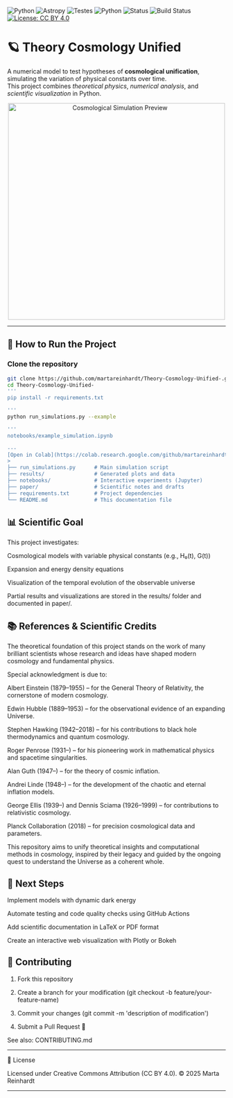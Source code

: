 ![Python](https://img.shields.io/badge/python-3.11-blue)
![Astropy](https://img.shields.io/badge/astropy-6.0+-green)
![Testes](https://github.com/martareinhardt/Theory-Cosmology-Unified-/actions/workflows/python_tests.yml/badge.svg)
![Python](https://img.shields.io/badge/Python-3.11-blue) ![Status](https://img.shields.io/badge/status-active-success) 
![Build Status](https://github.com/martareinhardt/Theory-Cosmology-Unified-/actions/workflows/python_tests.yml/badge.svg)
[![License: CC BY 4.0](https://img.shields.io/badge/License-CC%20BY%204.0-lightgrey.svg)](https://creativecommons.org/licenses/by/4.0/)


# 🪐 Theory Cosmology Unified

A numerical model to test hypotheses of **cosmological unification**, simulating the variation of physical constants over time.  
This project combines *theoretical physics*, *numerical analysis*, and *scientific visualization* in Python.

<p align="center">
  <img src="results/sample_cosmology_plot.png" width="500" alt="Cosmological Simulation Preview">
</p>

---

## 🚀 How to Run the Project

###  Clone the repository  

```bash
git clone https://github.com/martareinhardt/Theory-Cosmology-Unified-.git
cd Theory-Cosmology-Unified-
'''
pip install -r requirements.txt

'''
python run_simulations.py --example

'''
notebooks/example_simulation.ipynb

---
[Open in Colab](https://colab.research.google.com/github/martareinhardt/Theory-Cosmology-Unified-/blob/main/notebooks/example_simulation.ipynb)
>
├── run_simulations.py      # Main simulation script  
├── results/                # Generated plots and data  
├── notebooks/              # Interactive experiments (Jupyter)  
├── paper/                  # Scientific notes and drafts  
├── requirements.txt        # Project dependencies  
└── README.md               # This documentation file

```

## 📊 Scientific Goal

This project investigates:

Cosmological models with variable physical constants (e.g., H₀(t), G(t))

Expansion and energy density equations

Visualization of the temporal evolution of the observable universe


Partial results and visualizations are stored in the results/ folder and documented in paper/.

## 📚 References & Scientific Credits

The theoretical foundation of this project stands on the work of many brilliant scientists whose research and ideas have shaped modern cosmology and fundamental physics.

Special acknowledgment is due to:

Albert Einstein (1879–1955) – for the General Theory of Relativity, the cornerstone of modern cosmology.

Edwin Hubble (1889–1953) – for the observational evidence of an expanding Universe.

Stephen Hawking (1942–2018) – for his contributions to black hole thermodynamics and quantum cosmology.

Roger Penrose (1931–) – for his pioneering work in mathematical physics and spacetime singularities.

Alan Guth (1947–) – for the theory of cosmic inflation.

Andrei Linde (1948–) – for the development of the chaotic and eternal inflation models.

George Ellis (1939–) and Dennis Sciama (1926–1999) – for contributions to relativistic cosmology.

Planck Collaboration (2018) – for precision cosmological data and parameters.


This repository aims to unify theoretical insights and computational methods in cosmology, inspired by their legacy and guided by the ongoing quest to understand the Universe as a coherent whole.




## 🔭 Next Steps

Implement models with dynamic dark energy

Automate testing and code quality checks using GitHub Actions

Add scientific documentation in LaTeX or PDF format

Create an interactive web visualization with Plotly or Bokeh





## 🤝 Contributing

1. Fork this repository


2. Create a branch for your modification (git checkout -b feature/your-feature-name)


3. Commit your changes (git commit -m 'description of modification')


4. Submit a Pull Request 🚀



See also: CONTRIBUTING.md


---

📜 License

Licensed under Creative Commons Attribution (CC BY 4.0).
© 2025 Marta Reinhardt

---

